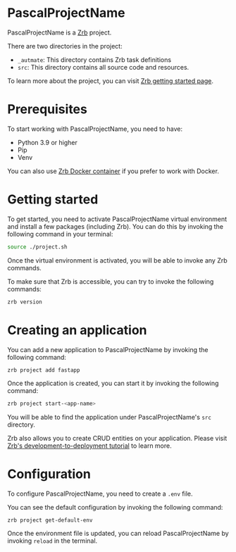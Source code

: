 # PascalProjectName

PascalProjectName is a [Zrb](https://pypi.org/project/zrb/) project.

There are two directories in the project:

- `_autmate`: This directory contains Zrb task definitions
- `src`: This directory contains all source code and resources.

To learn more about the project, you can visit [Zrb getting started page](https://github.com/state-alchemists/zrb/blob/main/docs/getting-started.md).

# Prerequisites

To start working with PascalProjectName, you need to have:

- Python 3.9 or higher
- Pip
- Venv

You can also use [Zrb Docker container](https://github.com/state-alchemists/zrb#-with-docker) if you prefer to work with Docker.

# Getting started

To get started, you need to activate PascalProjectName virtual environment and install a few packages (including Zrb). You can do this by invoking the following command in your terminal:

```bash
source ./project.sh
```

Once the virtual environment is activated, you will be able to invoke any Zrb commands.

To make sure that Zrb is accessible, you can try to invoke the following commands:

```bash
zrb version
```

# Creating an application

You can add a new application to PascalProjectName by invoking the following command:

```bash
zrb project add fastapp
```

Once the application is created, you can start it by invoking the following command:

```bash
zrb project start-<app-name>
```

You will be able to find the application under PascalProjectName's `src` directory.

Zrb also allows you to create CRUD entities on your application. Please visit [Zrb's development-to-deployment tutorial](https://github.com/state-alchemists/zrb/blob/main/docs/tutorials/development-to-deployment-no-code.md) to learn more.

# Configuration

To configure PascalProjectName, you need to create a `.env` file.

You can see the default configuration by invoking the following command:

```
zrb project get-default-env
```

Once the environment file is updated, you can reload PascalProjectName by invoking `reload` in the terminal.
